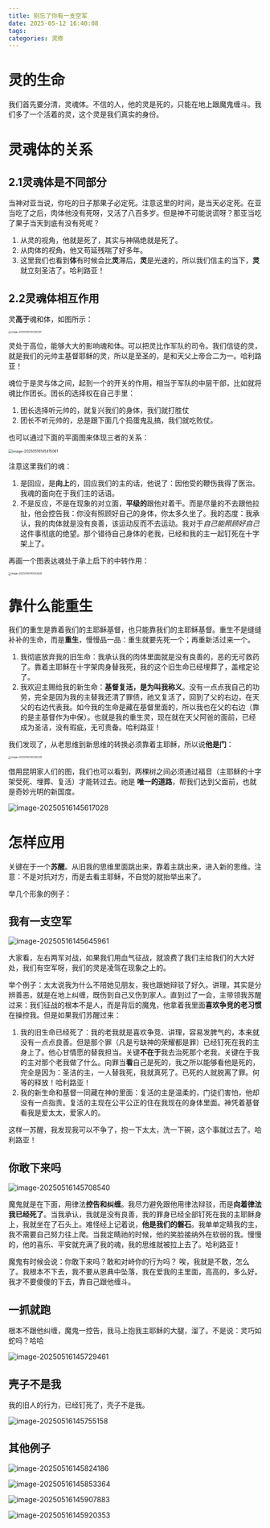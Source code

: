 ```yaml
---
title: 别忘了你有一支空军
date: 2025-05-12 16:40:08
tags: 
categories: 灵修
---
```


# 灵的生命

我们首先要分清，灵魂体。不信的人，他的灵是死的，只能在地上跟魔鬼缠斗。我们多了一个活着的灵，这个灵是我们真实的身份。

# 灵魂体的关系

## 2.1灵魂体是不同部分

当神对亚当说，你吃的日子那果子必定死。注意这里的时间，是当天必定死。在亚当吃了之后，肉体他没有死呀，又活了八百多岁。但是神不可能说谎呀？那亚当吃了果子当天到底有没有死呢？

1.  从灵的视角，他就是死了，其实与神隔绝就是死了。
2.  从肉体的视角，他又苟延残喘了好多年。
3.  这里我们也看到**体**有时候会比**灵**滞后，**灵**是光速的，所以我们信主的当下，**灵**就立刻圣洁了。哈利路亚！

## 2.2灵魂体相互作用

灵**高于**魂和体，如图所示：

<img src="https://r2.xiaolianggg.sbs/2025/05/c3ffd31aa486ef9519602d0935cbad69.png" alt="image-20250516145356391" style="zoom: 33%;" />


灵处于高位，能够大大的影响魂和体。可以把灵比作军队的司令。我们信徒的灵，就是我们的元帅主基督耶稣的灵，所以是至圣的，是和天父上帝合二为一。哈利路亚！

魂位于是灵与体之间，起到一个的开关的作用，相当于军队的中层干部，比如就将魂比作团长。团长的选择权在自己手里：

1. 团长选择听元帅的，就复兴我们的身体，我们就打胜仗
2. 团长不听元帅的，总是跟下面几个捣蛋鬼乱搞，我们就吃败仗。

也可以通过下面的平面图来体现三者的关系：

<img src="https://r2.xiaolianggg.sbs/2025/05/ccd9744ea31ded6c191dea8b9d08b698.png" alt="image-20250516145415061" style="zoom: 50%;" />




注意这里我们的魂：

1. 是回应，是**向上**的，回应我们的主的话，他说了：因他受的鞭伤我得了医治。我魂的面向在于我们主的话语。
2. 不是反应，不是在现象的对立面，**平级的**跟他对着干。而是尽量的不去跟他拉扯，他会控告我：你没有照顾好自己的身体，你太多久坐了。我的态度：我承认，我的肉体就是没有良善，该运动反而不去运动。我对于*自己能照顾好自己*这件事彻底的绝望。那个错待自己身体的老我，已经和我的主一起钉死在十字架上了。

再画一个图表达魂处于承上启下的中转作用：

<img src="https://r2.xiaolianggg.sbs/2025/05/583adbb6e0fbf1a06d920a779b65aedc.png" alt="image-20250516145503626" style="zoom: 33%;" />


# 靠什么能重生

我们的重生是靠着我们的主耶稣基督，也只能靠我们的主耶稣基督。重生不是缝缝补补的生命，而是**重生**，慢慢品一品：重生就要先死一个；再重新活过来一个。

1. 我彻底放弃我的旧生命：我承认我的肉体里面就是没有良善的，恶的无可救药了。靠着主耶稣在十字架肉身替我死，我的这个旧生命已经埋葬了，盖棺定论了。
2. 我欢迎主赐给我的新生命：**基督复活，是为叫我称义**。没有一点点我自己的功劳，完全是因为我的主替我还清了罪债，祂又复活了，回到了父的右边，在天父的右边代表我。如今我的生命是藏在基督里面的，所以我也在父的右边（靠的是主基督作为中保）。也就是我的重生灵，现在就在天父阿爸的面前，已经成为圣洁，没有瑕疵，无可责备。哈利路亚！

我们发现了，从老思维到新思维的转换必须靠着主耶稣，所以说**他是门**：

<img src="https://r2.xiaolianggg.sbs/2025/05/5b854d62a3c1eac8b9e806cd525d9d36.png" alt="image-20250516145536328" style="zoom: 33%;" />

借用昆明家人们的图，我们也可以看到，两棵树之间必须通过福音（主耶稣的十字架受死、埋葬、复活）才能转过去。祂是 **唯一的道路**，帮我们达到父面前，也就是奇妙光明的新国度。

![image-20250516145617028](https://r2.xiaolianggg.sbs/2025/05/356c373010760fd29e323d60ddf8d7fb.png)

# 怎样应用

关键在于一个**苏醒**。从旧我的思维里面跳出来，靠着主跳出来，进入新的思维。注意：不是对抗对方，而是去看主耶稣，不自觉的就抬举出来了。

举几个形象的例子：

## 我有一支空军

![image-20250516145645961](https://r2.xiaolianggg.sbs/2025/05/fd83847aabc66ba25366e28e5b0acb1a.png)

大家看，左右两军对战，如果我们用血气征战，就浪费了我们主给我们的大大好处，我们有空军呀，我们的灵是凌驾在现象之上的。

举个例子：太太说我为什么不陪她见朋友，我也跟她辩驳了好久。讲理，其实是分辨善恶，就是在地上纠缠，既伤到自己又伤到家人。直到过了一会，主带领我苏醒过来：我们征战的根本不是人，而是背后的魔鬼，他拿着我里面**喜欢争竞的老习惯**在操控我。但是如果我们苏醒过来：

1. 我的旧生命已经死了：我的老我就是喜欢争竞、讲理，容易发脾气的，本来就没有一点点良善。但是那个罪（凡是亏缺神的荣耀都是罪）已经钉死在我的主身上了。他心甘情愿的替我担当。关键**不在于**我去治死那个老我，关键在于我的主对那个老我做了什么。向罪当**看**自己是死的，我之所以能够看他是死的，完全是因为：圣洁的主，一人替我死，我就真死了。已死的人就脱离了罪。何等的释放！哈利路亚！
2. 我的新生命和基督一同藏在神的里面：复活的主是温柔的，门徒们害怕，他却没有一点指责。复活的主现在公平公正的住在我现在的身体里面。神凭着基督看我是爱太太，爱家人的。

这样一苏醒，我发现我可以不争了，抱一下太太，洗一下碗，这个事就过去了。哈利路亚！

## 你敢下来吗

![image-20250516145708540](https://r2.xiaolianggg.sbs/2025/05/67a3756925acde08bfa0f10ee73a6606.png)

魔鬼就是在下面，用律法**控告和纠缠**。我尽力避免跟他用律法辩驳，而是**向着律法我已经死了**。当我承认，我就是没有良善，我的罪身已经全部钉死在我的主耶稣身上，我就坐在了石头上。难怪经上记着说，**他是我们的磐石**。我单单定睛我的主，我不需要自己努力往上爬。当我定睛祂的时候，他的笑脸接纳外在软弱的我。慢慢的，他的喜乐、平安就充满了我的魂，我的思维就被拉上去了。哈利路亚！

魔鬼有时候会说：你敢下来吗？敢和对峙你的行为吗？ 唉，我就是不敢，怎么了。我根本不下去，我不要从恩典中坠落，我在爱我的主里面，高高的，多么好。我才不要傻傻的下去，靠自己跟他缠斗。

## 一抓就跑

根本不跟他纠缠，魔鬼一控告，我马上抱我主耶稣的大腿，溜了。不是说：灵巧如蛇吗？哈哈

![image-20250516145729461](https://r2.xiaolianggg.sbs/2025/05/db709c3a081c75ebb033a94dc78b5ad1.png)


## 壳子不是我

我的旧人的行为，已经钉死了，壳子不是我。

![image-20250516145755158](https://r2.xiaolianggg.sbs/2025/05/0cdb48df36a7cb2d3bba7dcc26be69f0.png)



## 其他例子



![image-20250516145824186](https://r2.xiaolianggg.sbs/2025/05/18bce44de2c1998c517abd9a2e8753f6.png)

![image-20250516145853364](https://r2.xiaolianggg.sbs/2025/05/c28eec6b250cfbdfa4cd31de0802b159.png)

![image-20250516145907883](https://r2.xiaolianggg.sbs/2025/05/fd490dfefdcbaa1ec7e9b5030b0f50e1.png)

![image-20250516145920353](https://r2.xiaolianggg.sbs/2025/05/2a40fa979f5f9491fa430db243b1febd.png)

